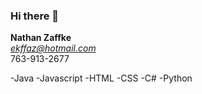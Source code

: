 ### Hi there 👋

**Nathan Zaffke**<br/>
*ekffaz@hotmail.com*<br/>
763-913-2677

-Java
-Javascript
-HTML
-CSS
-C#
-Python

[website]:
https://www.linkedin.com/feed/

